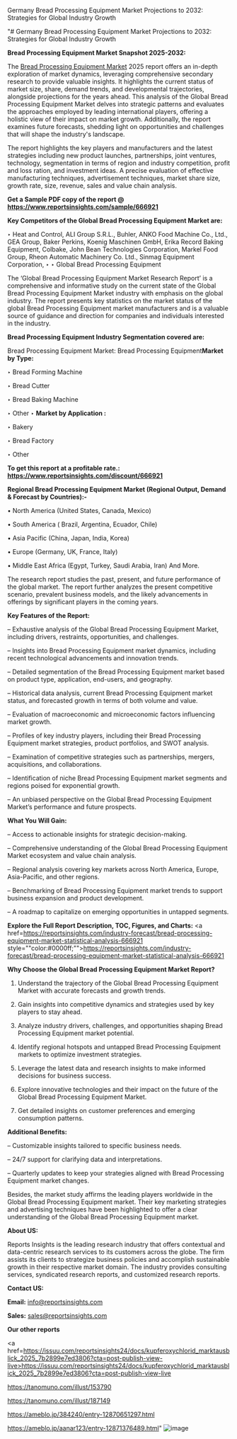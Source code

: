 Germany Bread Processing Equipment Market Projections to 2032: Strategies for Global Industry Growth

"# Germany Bread Processing Equipment Market Projections to 2032: Strategies for Global Industry Growth

<strong>Bread Processing Equipment Market Snapshot 2025-2032:</strong>

The <a href=https://www.reportsinsights.com/sample/666921>Bread Processing Equipment Market</a> 2025 report offers an in-depth exploration of market dynamics, leveraging comprehensive secondary research to provide valuable insights. It highlights the current status of market size, share, demand trends, and developmental trajectories, alongside projections for the years ahead. This analysis of the Global Bread Processing Equipment Market delves into strategic patterns and evaluates the approaches employed by leading international players, offering a holistic view of their impact on market growth. Additionally, the report examines future forecasts, shedding light on opportunities and challenges that will shape the industry's landscape.

The report highlights the key players and manufacturers and the latest strategies including new product launches, partnerships, joint ventures, technology, segmentation in terms of region and industry competition, profit and loss ration, and investment ideas. A precise evaluation of effective manufacturing techniques, advertisement techniques, market share size, growth rate, size, revenue, sales and value chain analysis.

<strong>Get a Sample PDF copy of the report @ <a href=https://www.reportsinsights.com/sample/666921 style=color:#0000ff;>https://www.reportsinsights.com/sample/666921</a></strong>

<strong>Key Competitors of the Global Bread Processing Equipment Market are:</strong>

‣ Heat and Control, ALI Group S.R.L., Buhler, ANKO Food Machine Co., Ltd., GEA Group, Baker Perkins, Koenig Maschinen GmbH, Erika Record Baking Equipment, Colbake, John Bean Technologies Corporation, Markel Food Group, Rheon Automatic Machinery Co. Ltd., Sinmag Equipment Corporation,
‣ 
‣ Global Bread Processing Equipment

The ‘Global Bread Processing Equipment Market Research Report’ is a comprehensive and informative study on the current state of the Global Bread Processing Equipment Market industry with emphasis on the global industry. The report presents key statistics on the market status of the global Bread Processing Equipment market manufacturers and is a valuable source of guidance and direction for companies and individuals interested in the industry.

<strong>Bread Processing Equipment Industry Segmentation covered are:</strong>

Bread Processing Equipment Market: 
Bread Processing Equipment<strong>Market by Type:</strong>

‣ Bread Forming Machine

‣ Bread Cutter

‣ Bread Baking Machine

‣ Other
‣ 
<strong>Market by Application :</strong>

‣ Bakery

‣ Bread Factory

‣ Other

<strong>To get this report at a profitable rate.: <a href=https://www.reportsinsights.com/discount/666921 style=color:#0000ff;>https://www.reportsinsights.com/discount/666921</a></strong>

<strong>Regional Bread Processing Equipment Market (Regional Output, Demand &amp; Forecast by Countries):-</strong>

• North America (United States, Canada, Mexico)

• South America ( Brazil, Argentina, Ecuador, Chile)

• Asia Pacific (China, Japan, India, Korea)

• Europe (Germany, UK, France, Italy)

• Middle East Africa (Egypt, Turkey, Saudi Arabia, Iran) And More.

The research report studies the past, present, and future performance of the global market. The report further analyzes the present competitive scenario, prevalent business models, and the likely advancements in offerings by significant players in the coming years.

<strong>Key Features of the Report:</strong>

– Exhaustive analysis of the Global Bread Processing Equipment Market, including drivers, restraints, opportunities, and challenges.

– Insights into Bread Processing Equipment market dynamics, including recent technological advancements and innovation trends.

– Detailed segmentation of the Bread Processing Equipment market based on product type, application, end-users, and geography.

– Historical data analysis, current Bread Processing Equipment market status, and forecasted growth in terms of both volume and value.

– Evaluation of macroeconomic and microeconomic factors influencing market growth.

– Profiles of key industry players, including their Bread Processing Equipment market strategies, product portfolios, and SWOT analysis.

– Examination of competitive strategies such as partnerships, mergers, acquisitions, and collaborations.

– Identification of niche Bread Processing Equipment market segments and regions poised for exponential growth.

– An unbiased perspective on the Global Bread Processing Equipment Market’s performance and future prospects.

<strong>What You Will Gain:</strong>

– Access to actionable insights for strategic decision-making.

– Comprehensive understanding of the Global Bread Processing Equipment Market ecosystem and value chain analysis.

– Regional analysis covering key markets across North America, Europe, Asia-Pacific, and other regions.

– Benchmarking of Bread Processing Equipment market trends to support business expansion and product development.

– A roadmap to capitalize on emerging opportunities in untapped segments.

<strong>Explore the Full Report Description, TOC, Figures, and Charts:</strong>
<a href=https://reportsinsights.com/industry-forecast/bread-processing-equipment-market-statistical-analysis-666921 style=""color:#0000ff;"">https://reportsinsights.com/industry-forecast/bread-processing-equipment-market-statistical-analysis-666921</a>

<strong>Why Choose the Global Bread Processing Equipment Market Report?</strong>

1. Understand the trajectory of the Global Bread Processing Equipment Market with accurate forecasts and growth trends.

2. Gain insights into competitive dynamics and strategies used by key players to stay ahead.

3. Analyze industry drivers, challenges, and opportunities shaping Bread Processing Equipment market potential.

4. Identify regional hotspots and untapped Bread Processing Equipment markets to optimize investment strategies.

5. Leverage the latest data and research insights to make informed decisions for business success.

6. Explore innovative technologies and their impact on the future of the Global Bread Processing Equipment Market.

7. Get detailed insights on customer preferences and emerging consumption patterns.

<strong>Additional Benefits:</strong>

– Customizable insights tailored to specific business needs.

– 24/7 support for clarifying data and interpretations.

– Quarterly updates to keep your strategies aligned with Bread Processing Equipment market changes.

Besides, the market study affirms the leading players worldwide in the Global Bread Processing Equipment market. Their key marketing strategies and advertising techniques have been highlighted to offer a clear understanding of the Global Bread Processing Equipment market.

<strong><strong>About US</strong>:</strong>

Reports Insights is the leading research industry that offers contextual and data-centric research services to its customers across the globe. The firm assists its clients to strategize business policies and accomplish sustainable growth in their respective market domain. The industry provides consulting services, syndicated research reports, and customized research reports.

<strong>Contact US:</strong>

<p class=><b>Email:</b> <a href=mailto:info@reportsinsights.com>info@reportsinsights.com</a></p>
<p class=><b>Sales:</b> <a href=mailto:sales@reportsinsights.com>sales@reportsinsights.com</a></p>

<strong>Our other reports</strong>

<a href=https://issuu.com/reportsinsights24/docs/kupferoxychlorid_marktausblick_2025_7b2899e7ed3806?cta=post-publish-view-live>https://issuu.com/reportsinsights24/docs/kupferoxychlorid_marktausblick_2025_7b2899e7ed3806?cta=post-publish-view-live</a>

<a href=https://tanomuno.com/illust/153790>https://tanomuno.com/illust/153790</a>

<a href=https://tanomuno.com/illust/187149>https://tanomuno.com/illust/187149</a>

<a href=https://ameblo.jp/384240/entry-12870651297.html>https://ameblo.jp/384240/entry-12870651297.html</a>

<a href=https://ameblo.jp/aanar123/entry-12871376489.html>https://ameblo.jp/aanar123/entry-12871376489.html</a>"
![image](https://github.com/user-attachments/assets/04505d8e-e861-4d73-9c01-1cccfc6be989)
